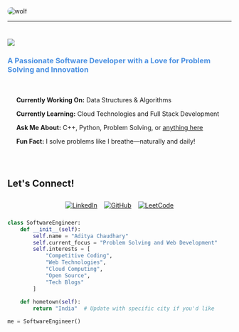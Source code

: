 <!-- Profile Header -->
<img src="wolf.png" alt="wolf" style="border-radius: 10px;"/>
<hr>
<h1>
    <img src="https://readme-typing-svg.herokuapp.com/?font=Righteous&size=35&center=true&vCenter=true&width=500&height=70&duration=2000&lines=Hi+There!+🐺;+I'm+Aditya+Chaudhary!;" />
</h1>

<h3 style="color:#4A90E2; font-weight: bold;">
    A Passionate Software Developer with a Love for Problem Solving and Innovation
</h3>

<!-- About Section -->
<div style="display: flex; align-items: center; gap: 20px; padding: 20px;">
    <div>
        <p><strong>Currently Working On:</strong> Data Structures & Algorithms</p>
        <p><strong>Currently Learning:</strong> Cloud Technologies and Full Stack Development</p>
        <p><strong>Ask Me About:</strong> C++, Python, Problem Solving, or <a href="https://github.com/adityachdry5112">anything here</a></p>
        <p><strong>Fun Fact:</strong> I solve problems like I breathe—naturally and daily!</p>
    </div>
</div>

<!-- Let's Connect Section -->
<h2 style="margin-top: 40px;">Let's Connect!</h2>

<div style="display: flex; justify-content: center; gap: 15px; padding: 10px;">
    <a href="https://www.linkedin.com/in/aditya-chaudhary-61914a299/" target="_blank">
        <img src="https://img.shields.io/badge/LinkedIn-0077B5?style=for-the-badge&logo=linkedin&logoColor=white" alt="LinkedIn"/>
    </a>
    <a href="https://github.com/adityachdry5112" target="_blank">
        <img src="https://img.shields.io/badge/GitHub-100000?style=for-the-badge&logo=github&logoColor=white" alt="GitHub"/>
    </a>
    <a href="https://leetcode.com/u/Aditya_2705/" target="_blank">
        <img src="https://img.shields.io/badge/LeetCode-FFA116?style=for-the-badge&logo=leetcode&logoColor=black" alt="LeetCode"/>
    </a>
</div>

<!-- Tech Stack Section -->
<!-- Same Tech Stack code from your message goes here -->

<!-- Python Bio Section -->
```python
class SoftwareEngineer:
    def __init__(self):
        self.name = "Aditya Chaudhary"
        self.current_focus = "Problem Solving and Web Development"
        self.interests = [
            "Competitive Coding",
            "Web Technologies",
            "Cloud Computing",
            "Open Source",
            "Tech Blogs"
        ]
    
    def hometown(self):
        return "India"  # Update with specific city if you'd like

me = SoftwareEngineer()
